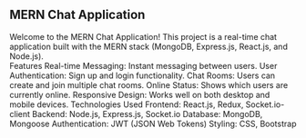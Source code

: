 <h2>
  MERN Chat Application
</h2>
<p>
Welcome to the MERN Chat Application! This project is a real-time chat application built with the MERN stack (MongoDB, Express.js, React.js, and Node.js).
<br>
Features
Real-time Messaging: Instant messaging between users.
User Authentication: Sign up and login functionality.
Chat Rooms: Users can create and join multiple chat rooms.
Online Status: Shows which users are currently online.
Responsive Design: Works well on both desktop and mobile devices.
Technologies Used
Frontend: React.js, Redux, Socket.io-client
Backend: Node.js, Express.js, Socket.io
Database: MongoDB, Mongoose
Authentication: JWT (JSON Web Tokens)
Styling: CSS, Bootstrap
</p>
